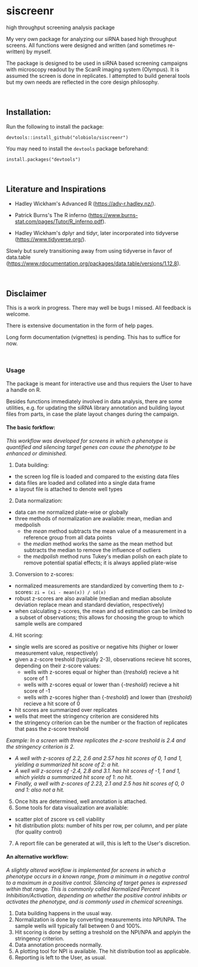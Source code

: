 # siscreenr
high throughput screening analysis package

My very own package for analyzing our siRNA based high throughput screens.
All functions were designed and written (and sometimes re-written) by myself.

The package is designed to be used in siRNA based screening campaigns with microscopy readout by the ScanR imaging system (Olympus). It is assumed the screen is done in replicates. I attempted to build general tools but my own needs are reflected in the core design philosophy.

<br>

## Installation:

Run the following to install the package:

`devtools::install_github("olobiolo/siscreenr")`

You may need to install the `devtools` package beforehand:

`install.packages("devtools")`

<br>

## Literature and Inspirations

- Hadley Wickham's Advanced R (https://adv-r.hadley.nz/).

- Patrick Burns's The R inferno (https://www.burns-stat.com/pages/Tutor/R_inferno.pdf).

- Hadley Wickham's dplyr and tidyr, later incorporated into tidyverse (https://www.tidyverse.org/).

Slowly but surely transitioning away from using tidyverse in favor of data.table (https://www.rdocumentation.org/packages/data.table/versions/1.12.8).

<br>

## Disclaimer

This is a work in progress. There may well be bugs I missed. All feedback is welcome.

There is extensive documentation in the form of help pages.

Long form documentation (vignettes) is pending. This has to suffice for now.

<br>

### Usage

The package is meant for interactive use and thus requiers the User to have a handle on R.

Besides functions immediately involved in data analysis, there are some utilities, e.g. for updating the siRNA library annotation and building layout files from parts, in case the plate layout changes during the campaign.

#### The basic forkflow:

*This workflow was developed for screens in which a phenotype is quantified and silencing target genes can cause the phenotype to be enhanced or diminished.*

1. Data building:
- the screen log file is loaded and compared to the existing data files
- data files are loaded and collated into a single data frame
- a layout file is attached to denote well types
2. Data normalization:
- data can me normalized plate-wise or globally
- three methods of normalization are available: mean, median and medpolish
    - the *mean* method subtracts the mean value of a measurement in a reference group from all data points
    - the *median* method works the same as the mean method but subtracts the median to remove the influence of outliers
    - the *medpolish* method runs Tukey's median polish on each plate to remove potential spatial effects; it is always applied plate-wise
3. Conversion to z-scores:
- normalized measurements are standardized by converting them to z-scores: `zi = (xi - mean(x)) / sd(x)`
- robust z-scores are also available (median and median absolute deviation replace mean and standard deviation, respectively)
- when calculating z-scores, the mean and sd estimation can be limited to a subset of observations; this allows for choosing the group to which sample wells are compared
4. Hit scoring:
- single wells are scored as positive or negative hits (higher or lower measurement value, respectively)
- given a z-score treshold (typically 2-3), observations recieve hit scores, depending on their z-score values:
    - wells with z-scores equal or higher than {*treshold*} recieve a hit score of 1
    - wells with z-scores equal or lower than {*-treshold*} recieve a hit score of -1
    - wells with z-scores higher than {*-treshold*} and lower than {*treshold*} recieve a hit score of 0
- hit scores are summarized over replicates
- wells that meet the stringency criterion are considered hits
- the stringency criterion can be the number or the fraction of replicates that pass the z-score treshold

*Example: In a screen with three replicates the z-score treshold is 2.4 and the stringency criterion is 2.*

- *A well with z-scores of 2.2, 2.6 and 2.57 has hit scores of 0, 1 and 1, yielding a summarized hit score of 2: a hit.*
- *A well will z-scores of -2.4, 2.8 and 3.1. has hit scores of -1, 1 and 1, which yields a summarized hit score of 1: no hit.*
- *Finally, a well with z-scores of 2.23, 2.1 and 2.5 has hit scores of 0, 0 and 1: also not a hit.*

5. Once hits are determined, well annotation is attached.
6. Some tools for data visualization are available:
- scatter plot of zscore vs cell viability
- hit distribution plots: number of hits per row, per column, and per plate (for quality control)
7. A report file can be generated at will, this is left to the User's discretion.

#### An alternative workflow:

*A slightly altered workflow is implemented for screens in which a phenotype occurs in a known range, from a minimum in a negative control to a maximum in a positive control. Silencing of target genes is expressed within that range. This is commonly called Normalized Percent Inhibition/Activation, depending on whether the positive control inhibits or activates the phenotype, and is commonly used in chemical screenings.*

1. Data building happens in the usual way.
2. Normalization is done by converting measurements into NPI/NPA. The sample wells will typically fall between 0 and 100%.
3. Hit scoring is done by setting a treshold on the NPI/NPA and applyin the stringency criterion.
4. Data annotation proceeds normally.
5. A plotting tool for NPI is available. The hit distribution tool as applicable.
6. Reporting is left to the User, as usual.
